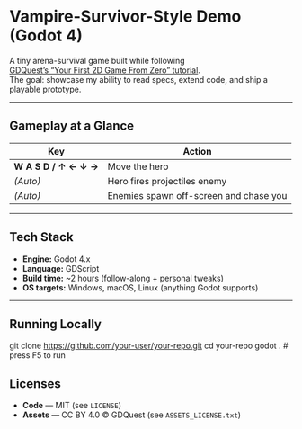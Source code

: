 # Vampire-Survivor-Style Demo (Godot 4)

A tiny arena-survival game built while following  
[GDQuest’s “Your First 2D Game From Zero” tutorial](https://www.gdquest.com/library/first_2d_game_godot4_vampire_survivor/).  
The goal: showcase my ability to read specs, extend code, and ship a playable prototype.

---

## Gameplay at a Glance
| Key | Action |
|-----|--------|
| **W A S D / ↑ ← ↓ →** | Move the hero |
| *(Auto)* | Hero fires projectiles enemy |
| *(Auto)* | Enemies spawn off-screen and chase you |

---

## Tech Stack
* **Engine:** Godot 4.x  
* **Language:** GDScript  
* **Build time:** ~2 hours (follow-along + personal tweaks)
* **OS targets:** Windows, macOS, Linux (anything Godot supports)

---

## Running Locally


git clone https://github.com/your-user/your-repo.git
cd your-repo
godot .          # press F5 to run

## Licenses

* **Code** — MIT (see `LICENSE`)
* **Assets** — CC BY 4.0 © GDQuest (see `ASSETS_LICENSE.txt`)

